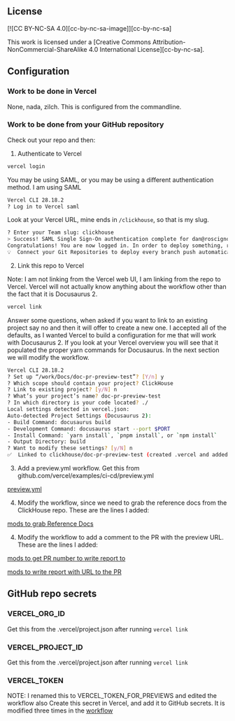 
## License

[![CC BY-NC-SA 4.0][cc-by-nc-sa-image]][cc-by-nc-sa]

This work is licensed under a [Creative Commons Attribution-NonCommercial-ShareAlike 4.0 International License][cc-by-nc-sa].

## Configuration

### Work to be done in Vercel
None, nada, zilch.  This is configured from the commandline.

### Work to be done from your GitHub repository

Check out your repo and then:

1. Authenticate to Vercel
```bash
vercel login
```

You may be using SAML, or you may be using a different authentication method.  I am using SAML
```bash
Vercel CLI 28.18.2
? Log in to Vercel saml
```

Look at your Vercel URL, mine ends in `/clickhouse`, so that is my slug.
```bash
? Enter your Team slug: clickhouse
> Success! SAML Single Sign-On authentication complete for dan@roscigno.com
Congratulations! You are now logged in. In order to deploy something, run `vercel`.
💡  Connect your Git Repositories to deploy every branch push automatically (https://vercel.link/git).
```

2. Link this repo to Vercel

Note: I am not linking from the Vercel web UI, I am linking from the repo to Vercel.  Vercel will not actually know anything about the workflow other than the fact that it is Docusaurus 2.
```bash
vercel link
```

Answer some questions, when asked if you want to link to an existing project say no and then it will offer to create a new one. I accepted all of the defaults, as I wanted Vercel to build a configuration for me that will work with Docusaurus 2.  If you look at your Vercel overview you will see that it populated the proper yarn commands for Docusaurus.  In the next section we will modify the workflow.
```bash
Vercel CLI 28.18.2
? Set up “/work/Docs/doc-pr-preview-test”? [Y/n] y
? Which scope should contain your project? ClickHouse
? Link to existing project? [y/N] n
? What’s your project’s name? doc-pr-preview-test
? In which directory is your code located? ./
Local settings detected in vercel.json:
Auto-detected Project Settings (Docusaurus 2):
- Build Command: docusaurus build
- Development Command: docusaurus start --port $PORT
- Install Command: `yarn install`, `pnpm install`, or `npm install`
- Output Directory: build
? Want to modify these settings? [y/N] n
✅  Linked to clickhouse/doc-pr-preview-test (created .vercel and added it to .gitignore)
```

3. Add a preview.yml workflow.  Get this from github.com/vercel/examples/ci-cd/preview.yml

[preview.yml](https://github.com/vercel/examples/blob/main/ci-cd/github-actions/.github/workflows/preview.yaml)

4. Modify the workflow, since we need to grab the reference docs from the ClickHouse repo.  These are the lines I added:

[mods to grab Reference Docs](https://github.com/ClickHouse/doc-pr-preview-test/blob/main/.github/workflows/preview.yml#L20-L25)

4. Modify the workflow to add a comment to the PR with the preview URL.  These are the lines I added:

[mods to get PR number to write report to](https://github.com/ClickHouse/doc-pr-preview-test/blob/main/.github/workflows/preview.yml#L11-L14)

[mods to write report with URL to the PR](https://github.com/ClickHouse/doc-pr-preview-test/blob/main/.github/workflows/preview.yml#L30-L40)

## GitHub repo secrets

### VERCEL_ORG_ID
Get this from the .vercel/project.json after running `vercel link`

### VERCEL_PROJECT_ID
Get this from the .vercel/project.json after running `vercel link`

### VERCEL_TOKEN
NOTE: I renamed this to VERCEL_TOKEN_FOR_PREVIEWS and edited the workflow also
Create this secret in Vercel, and add it to GitHub secrets. It is modified three times in the [workflow](https://github.com/ClickHouse/doc-pr-preview-test/blob/main/.github/workflows/preview.yml#L15)


